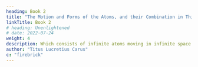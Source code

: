 ```yaml
---
heading: Book 2
title: "The Motion and Forms of the Atoms, and their Combination in Things"
linkTitle: Book 2
# heading: Unenlightened
# date: 2022-07-24
weight: 4
description: Which consists of infinite atoms moving in infinite space
author: "Titus Lucretius Carus"
c: "firebrick"
---
```





